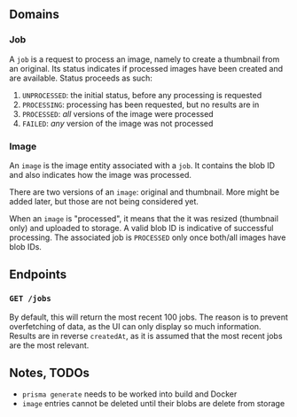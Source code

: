 ## Domains

### Job

A `job` is a request to process an image, namely to create a thumbnail from an
original. Its status indicates if processed images have been created and are
available. Status proceeds as such:

1. `UNPROCESSED`: the initial status, before any processing is requested
2. `PROCESSING`: processing has been requested, but no results are in
3. `PROCESSED`: *all* versions of the image were processed
4. `FAILED`: *any* version of the image was not processed

### Image

An `image` is the image entity associated with a `job`. It contains the blob ID
and also indicates how the image was processed.

There are two versions of an `image`: original and thumbnail. More might be
added later, but those are not being considered yet.

When an `image` is "processed", it means that the it was resized (thumbnail
only) and uploaded to storage. A valid blob ID is indicative of successful
processing. The associated job is `PROCESSED` only once both/all images have
blob IDs.

## Endpoints

### `GET /jobs`

By default, this will return the most recent 100 jobs. The reason is to prevent
overfetching of data, as the UI can only display so much information. Results
are in reverse `createdAt`, as it is assumed that the most recent jobs are the
most relevant.

## Notes, TODOs

- `prisma generate` needs to be worked into build and Docker
- `image` entries cannot be deleted until their blobs are delete from storage
